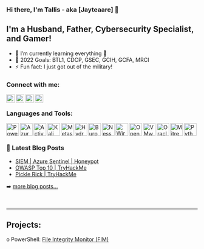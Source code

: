 ### Hi there, I'm Tallis - aka [Jayteaare] 👋 


## I'm a Husband, Father, Cybersecurity Specialist, and Gamer!

- 🌱 I’m currently learning everything 🤣
- 🥅 2022 Goals: BTL1, CDCP, GSEC, GCIH, GCFA, MRCI
- ⚡ Fun fact: I just got out of the military!

### Connect with me:

[<img align="left" alt="Jayteaare | TryHackMe" width="22px" src="https://cdn.jsdelivr.net/npm/simple-icons@v6/icons/tryhackme.svg" />][tryhackme]
[<img align="left" alt="Jayteaare | LinkedIn" width="22px" src="https://cdn.jsdelivr.net/npm/simple-icons@v6/icons/linkedin.svg" />][linkedin]
[<img align="left" alt="Jayteaare | Discord" width="22px" src="https://cdn.jsdelivr.net/npm/simple-icons@v6/icons/discord.svg" />][discord]
[<img align="left" alt="Jayteaare | Medium" width="22px" src="https://cdn.jsdelivr.net/npm/simple-icons@v6/icons/medium.svg" />][blog]
<br />

### Languages and Tools:

<img align="left" alt="PowerShell" width="33px" src="https://www.freeiconspng.com/thumbs/powershell-icon/powershell-icon-9.png" />
<img align="left" alt="Azure" width="33px" src="https://cdn.wccftech.com/wp-content/uploads/2016/05/Azure_.png" />
<img align="left" alt="Active Directory" width="33px" src="https://www.infoland.nl/wp-content/uploads/2018/02/Active-Directory-Logo-1024x640.png" />
<img align="left" alt="Kali Linux" width="33px" src="https://toppng.com/public/uploads/thumbnail/kali-linux-logo-115629152254fbceqxiyy.png" />
<img align="left" alt="Metasploit" width="33px" src="https://pbs.twimg.com/profile_images/580131056629735424/2ENTk2K2.png" />
<img align="left" alt="Hydra" width="33px" src="https://th.bing.com/th/id/R.743e4ccc6cab80f10493ba49ae2cb527?rik=qd%2b2%2byDPUSX%2f0w&riu=http%3a%2f%2f2.bp.blogspot.com%2f_2IvFH57W8Hc%2fTTXu4Vhl26I%2fAAAAAAAAAG0%2fzw3gt-gIBFw%2fw1200-h630-p-k-no-nu%2fxhydra.png&ehk=1v4XQxilyBuD9e81zl9lTVLHhYMn9uRarWObOmtchvs%3d&risl=&pid=ImgRaw&r=0" />
<img align="left" alt="Burp Suite" width="33px" src="https://dl2.macupdate.com/images/icons256/38118.png?d=1533061511" />
<img align="left" alt="Nessus" width="33px" src="https://th.bing.com/th/id/R.3cb95c37b1e0654cd7037b88f3d7ebcd?rik=2oKeGeex9EE3fQ&riu=http%3a%2f%2fsectools.org%2flogos%2fnessus-80x77.png&ehk=Ss5bOOW2S%2fEw5Xvn7uwIsgE6jhgXIlB%2bFcVG3rQncbQ%3d&risl=&pid=ImgRaw&r=0" />
<img align="left" alt="Wireshark" width="33px" src="https://www.filecroco.com/wp-content/uploads/2018/01/wireshark-icon-64-48x48.png" />
<img align="left" alt="OpenVAS" width="33px" src="https://i1.wp.com/olivermarshall.net/wp-content/uploads/2017/04/greenbone_logo_500x471.png?ssl=1" />
<img align="left" alt="VMware" width="33px" src="https://4.bp.blogspot.com/-xVIFylP7Th8/Vcz7ZozYmaI/AAAAAAAAAXI/ssqDdgNFWog/s1600/vmware-compressor.png" />
<img align="left" alt="Oracle VirtualBox" width="33px" src="https://www.oracle.com/us/assets/ch08-v0-vm-logo-4407450.png" />
<img align="left" alt="Mitre ATT&CK" width="33px" src="https://cdn-images-1.medium.com/max/1200/1*Y6LKGEIzmF96lVHkv_RS9A.png" />
<img align="left" alt="Python" width="33px" src="https://th.bing.com/th/id/R.aa569c82139d41b19c244f4d2e06b94e?rik=FvQWAjQHCUv1MA&riu=http%3a%2f%2fwww.rogerperkin.co.uk%2fwp-content%2fuploads%2f2016%2f12%2fpython-transparent-logo.png&ehk=zxvV5Wq0Lgk366aS67nZa9JluZQTp9INPdskmLCX54c%3d&risl=&pid=ImgRaw&r=0" />

<br />

---

### 📕 Latest Blog Posts

<!-- BLOG-POST-LIST:START -->
- [SIEM | Azure Sentinel | Honeypot](https://jayteaare.medium.com/siem-azure-sentinel-set-up-fac0810fa0a8)
- [OWASP Top 10 | TryHackMe](https://jayteaare.medium.com/owasp-top-10-tryhackme-c14ca18b7543)
- [Pickle Rick | TryHackMe](https://jayteaare.medium.com/pickle-rick-tryhackme-d77b821595dd)
<!-- BLOG-POST-LIST:END -->

➡️ [more blog posts...](https://jayteaare.medium.com/)

<br />

---

## Projects:

  o PowerShell:
    [File Integrity Monitor (FIM)](https://github.com/Jayteaare/File-Integrity-Monitor/blob/master/gistfile1.txt)

[linkedin]: https://www.linkedin.com/in/tallis-jordan/
[tryhackme]: https://tryhackme.com/p/jayteaare
[discord]: https://discordapp.com/users/533659482463404033
[cssplaylist]: https://www.youtube.com/playlist?list=PLkwxH9e_vrALSdvZuEh6gqQdmDoDIoqz4
[reactplaylist]: https://www.youtube.com/playlist?list=PLkwxH9e_vrAK4TdffpxKY3QGyHCpxFcQ0
[blog]: https://jayteaare.medium.com/
